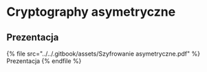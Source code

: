 # Cryptography asymetryczne

## Prezentacja

{% file src="../../.gitbook/assets/Szyfrowanie asymetryczne.pdf" %}
Prezentacja
{% endfile %}

